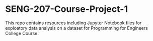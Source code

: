 # SENG-207-Course-Project-1
This repo contains resources including Jupyter Notebook files for exploatory data analysis on a dataset for Programming for Engineers College Course.
